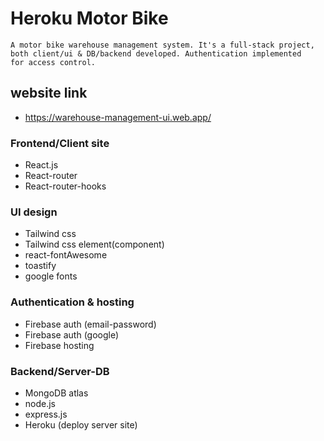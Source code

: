 # Heroku Motor Bike
    A motor bike warehouse management system. It's a full-stack project,
    both client/ui & DB/backend developed. Authentication implemented
    for access control. 


## website link
- https://warehouse-management-ui.web.app/


### Frontend/Client site
- React.js
- React-router
- React-router-hooks

### UI design
- Tailwind css
- Tailwind css element(component)
- react-fontAwesome
- toastify
- google fonts

### Authentication & hosting
- Firebase auth (email-password)
- Firebase auth (google)
- Firebase hosting

### Backend/Server-DB
- MongoDB atlas
- node.js
- express.js
- Heroku (deploy server site)
